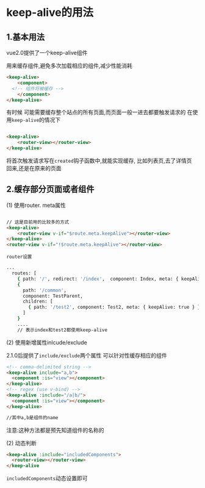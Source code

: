 # keep-alive的用法

## 1.基本用法

vue2.0提供了一个keep-alive组件

用来缓存组件,避免多次加载相应的组件,减少性能消耗

```html
<keep-alive>
    <component>
  <!-- 组件将被缓存 -->
    </component>
</keep-alive>

```

有时候 可能需要缓存整个站点的所有页面,而页面一般一进去都要触发请求的
在使用`keep-alive`的情况下

```html

<keep-alive>
    <router-view></router-view>
</keep-alive>

```

将首次触发请求写在`created`钩子函数中,就能实现缓存,
比如列表页,去了详情页 回来,还是在原来的页面

## 2.缓存部分页面或者组件

(1) 使用router. meta属性

```html

// 这是目前用的比较多的方式
<keep-alive>
    <router-view v-if="$route.meta.keepAlive"></router-view>
</keep-alive>
<router-view v-if="!$route.meta.keepAlive"></router-view>

```

`router设置`

```bash
... 
  routes: [
    { path: '/', redirect: '/index',  component: Index, meta: { keepAlive: true }},
    {
      path: '/common',
      component: TestParent,
      children: [
        { path: '/test2', component: Test2, meta: { keepAlive: true } } 
      ]
    }
    ....
    // 表示index和test2都使用keep-alive
```

(2) 使用新增属性inlcude/exclude

2.1.0后提供了`include/exclude`两个属性 可以针对性缓存相应的组件

```html
<!-- comma-delimited string -->
<keep-alive include="a,b">
  <component :is="view"></component>
</keep-alive>
<!-- regex (use v-bind) -->
<keep-alive :include="/a|b/">
  <component :is="view"></component>
</keep-alive>

//其中a,b是组件的name
```

注意:这种方法都是预先知道组件的名称的

(2) 动态判断

```html
<keep-alive :include="includedComponents">
  <router-view></router-view>
</keep-alive
```

`includedComponents`动态设置即可